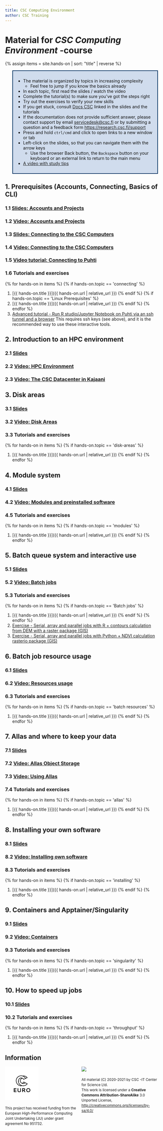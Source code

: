 ```yaml
---
title: CSC Computing Environment
author: CSC Training
---
```


# Material for _CSC Computing Environment_ -course

{% assign items = site.hands-on |  sort: "title" | reverse %}

<blockquote style="color: #0f0f0f; border: 2px solid #002f5f; padding: 10px; background-color: #d0dced;">
<ul>
<li>The material is organized by topics in increasing complexity<ul>
<li>Feel free to jump if you know the basics already</li>
</ul>
</li>
<li>In each topic, first read the slides / watch the video </li>
<li>Complete the tutorial(s) to make sure you’ve got the steps right</li>
<li>Try out the exercises to verify your new skills </li>
<li>If you get stuck, consult <a href="https://docs.csc.fi">Docs CSC</a> linked in the slides and the tutorials</li>
<li>If the documentation does not provide sufficient answer, please contact support by email <a href="mailto:servicedesk@csc.fi">servicedesk@csc.fi</a> or by submitting a question and a feedback form <a href="https://research.csc.fi/support">https://research.csc.fi/support</a></li>
<li>Press and hold <code>ctrl/cmd</code> and click to open links to a new window or tab</li>
<li>Left-click on the slides, so that you can navigate them with the arrow keys<ul>
<li>Use the browser Back button, the <code>Backspace</code> button on your keyboard or an external link to return to the main menu</li>
</ul>
</li>
<li><a href="https://video.csc.fi/media/t/0_d7trmsru">A video with study tips</a></li>
</ul>
</blockquote>

## 1. Prerequisites (Accounts, Connecting, Basics of CLI)
### 1.1 [Slides: Accounts and Projects](https://a3s.fi/CSC_training/00_account_and_project.html)
### 1.2 [Video: Accounts and Projects](https://video.csc.fi/media/t/0_j5ezfw80)
### 1.3 [Slides: Connecting to the CSC Computers](https://a3s.fi/CSC_training/01_logging_in.html)
### 1.4 [Video: Connecting to the CSC Computers](https://video.csc.fi/media/t/0_8fdqjuf9)
### 1.5 [Video tutorial: Connecting to Puhti](https://video.csc.fi/media/t/0_d0i4dk2j)
### 1.6 Tutorials and exercises
{% for hands-on in items %}
{% if hands-on.topic == 'connecting' %}
1. [{{ hands-on.title }}]({{ hands-on.url | relative_url }})
{% endif %}
{% if hands-on.topic == 'Linux Prerequisites' %}
1. [{{ hands-on.title }}]({{ hands-on.url | relative_url }})
{% endif %}
{% endfor %}
2. [Advanced tutorial - Run R studio/Jupyter Notebook on Puhti via an ssh tunnel and a browser](https://docs.csc.fi/support/tutorials/rstudio-or-jupyter-notebooks/) This requires ssh keys (see above), and it is the recommended way to use these interactive tools.

## 2. Introduction to an HPC environment
### 2.1 [Slides](https://a3s.fi/CSC_training/02_environment.html)
### 2.2 [Video: HPC Environment](https://video.csc.fi/media/t/0_u1tvtzga)
### 2.3 [Video: The CSC Datacenter in Kajaani](https://www.youtube.com/watch?v=HeqN0h391wg)

## 3. Disk areas
### 3.1 [Slides](https://a3s.fi/CSC_training/03_disk_areas.html)
### 3.2 [Video: Disk Areas](https://video.csc.fi/media/t/0_99zrt6or)
### 3.3 Tutorials and exercises
{% for hands-on in items %}
{% if hands-on.topic == 'disk-areas' %}
1. [{{ hands-on.title }}]({{ hands-on.url | relative_url }})
{% endif %}
{% endfor %}

## 4. Module system
### 4.1 [Slides](https://a3s.fi/CSC_training/04_modules.html)
### 4.2 [Video: Modules and preinstalled software](https://video.csc.fi/media/t/0_y57f260c)
### 4.5 Tutorials and exercises
{% for hands-on in items %}
{% if hands-on.topic == 'modules' %}
1. [{{ hands-on.title }}]({{ hands-on.url | relative_url }})
{% endif %}
{% endfor %}

## 5. Batch queue system and interactive use
### 5.1 [Slides](https://a3s.fi/CSC_training/05_batch_jobs.html)
### 5.2 [Video: Batch jobs](https://video.csc.fi/media/t/0_fagcet5x)
### 5.3 Tutorials and exercises
{% for hands-on in items %}
{% if hands-on.topic == 'Batch jobs' %}
1. [{{ hands-on.title }}]({{ hands-on.url | relative_url }})
{% endif %}
{% endfor %}
1. [Exercise - Serial, array and parallel jobs with R + contours calculation from DEM with a raster package (GIS) ](https://github.com/csc-training/geocomputing/tree/master/R/puhti)
1. [Exercise - Serial, array and parallel jobs with Python + NDVI calculation rasterio package (GIS) ](https://github.com/csc-training/geocomputing/tree/master/python/puhti)

## 6. Batch job resource usage
### 6.1 [Slides](https://a3s.fi/CSC_training/06_understanding_usage.html)
### 6.2 [Video: Resources usage](https://video.csc.fi/media/t/0_bfbgk9zf)
### 6.3 Tutorials and exercises
{% for hands-on in items %}
{% if hands-on.topic == 'batch resources' %}
1. [{{ hands-on.title }}]({{ hands-on.url | relative_url }})
{% endif %}
{% endfor %}

## 7. Allas and where to keep your data
### 7.1 [Slides](https://a3s.fi/CSC_training/07_allas.html)
### 7.2 [Video: Allas Object Storage](https://video.csc.fi/media/t/0_fvn4jbh1)
### 7.3 [Video: Using Allas](https://video.csc.fi/media/t/0_q04hc35j)
### 7.4 Tutorials and exercises
{% for hands-on in items %}
{% if hands-on.topic == 'allas' %}
1. [{{ hands-on.title }}]({{ hands-on.url | relative_url }})
{% endif %}
{% endfor %}

## 8. Installing your own software
### 8.1 [Slides](https://a3s.fi/CSC_training/08_installing.html)
### 8.2 [Video: Installing own software](https://video.csc.fi/media/t/0_anzwy1es)
### 8.3 Tutorials and exercises
{% for hands-on in items %}
{% if hands-on.topic == 'installing' %}
1. [{{ hands-on.title }}]({{ hands-on.url | relative_url }})
{% endif %}
{% endfor %}

## 9. Containers and Apptainer/Singularity
### 9.1 [Slides](https://a3s.fi/CSC_training/09_singularity.html)
### 9.2 [Video: Containers](https://video.csc.fi/media/t/0_0ws9ei53)
### 9.3 Tutorials and exercises
{% for hands-on in items %}
{% if hands-on.topic == 'singularity' %}
1. [{{ hands-on.title }}]({{ hands-on.url | relative_url }})
{% endif %}
{% endfor %}

## 10. How to speed up jobs
### 10.1 [Slides](https://a3s.fi/CSC_training/10_speed_up_jobs.html)
### 10.2 Tutorials and exercises
{% for hands-on in items %}
{% if hands-on.topic == 'throughput' %}
1. [{{ hands-on.title }}]({{ hands-on.url | relative_url }})
{% endif %}
{% endfor %}

## Information
<p></p>

<p>
  <div style="float: left; width: 50%;">
   <img src="./slides/img/EuroCC_Logo_invert.png" width=110 align=middle/>
   <p><small>
     This project has received funding from the European High-Performance Computing Joint Undertaking (JU) under grant agreement No 951732.
      </small>
    </p>
  </div>
  <div style="float: right; width: 50%;">
    <img src="https://mirrors.creativecommons.org/presskit/buttons/88x31/png/by-sa.png" width=180>
    <p><small>
  All material (C) 2020-2021 by CSC -IT Center for Science Ltd.  <br />
  This work is licensed under a <strong>Creative Commons Attribution-ShareAlike</strong> 3.0 <br />
  Unported License, <a href="http://creativecommons.org/licenses/by-sa/4.0/">http://creativecommons.org/licenses/by-sa/4.0/</a>
      </small>
    </p>
  </div>
</p>
<p>&nbsp;</p>
   
